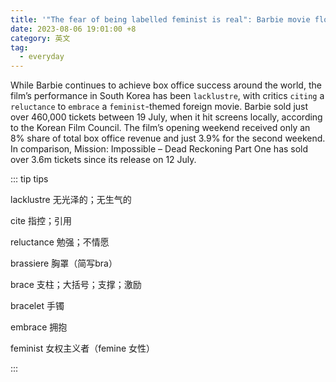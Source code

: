 ```yaml
---
title: '"The fear of being labelled feminist is real": Barbie movie flops in South Korea'
date: 2023-08-06 19:01:00 +8
category: 英文
tag:
  - everyday
---
```


While Barbie continues to achieve box office success around the world, the film’s performance in South Korea has been `lacklustre`, with critics `citing` a `reluctance` to `embrace` a `feminist`-themed foreign movie. Barbie sold just over 460,000 tickets between 19 July, when it hit screens locally, according to the Korean Film Council. The film’s opening weekend received only an 8% share of total box office revenue and just 3.9% for the second weekend. In comparison, Mission: Impossible – Dead Reckoning Part One has sold over 3.6m tickets since its release on 12 July.

::: tip tips

lacklustre 无光泽的；无生气的

cite 指控；引用

reluctance 勉强；不情愿

brassiere 胸罩（简写bra）

brace 支柱；大括号；支撑；激励

bracelet 手镯

embrace 拥抱

feminist 女权主义者（femine 女性）

:::
